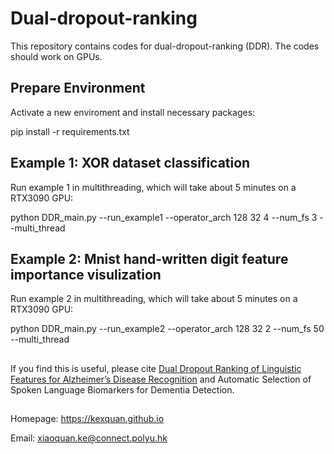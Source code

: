 # Dual-dropout-ranking
This repository contains codes for dual-dropout-ranking (DDR). The codes should work on GPUs.

## Prepare Environment
Activate a new enviroment and install necessary packages:

pip install -r requirements.txt

## Example 1: XOR dataset classification
Run example 1 in multithreading, which will take about 5 minutes on a RTX3090 GPU:

python DDR_main.py --run_example1 --operator_arch 128 32 4 --num_fs 3  --multi_thread

## Example 2: Mnist hand-written digit feature importance visulization
Run example 2 in multithreading, which will take about 5 minutes on a RTX3090 GPU:

python DDR_main.py --run_example2 --operator_arch 128 32 2 --num_fs 50 --multi_thread

##
If you find this is useful, please cite 
[Dual Dropout Ranking of Linguistic Features for Alzheimer’s Disease Recognition](http://www.eie.polyu.edu.hk/~mwmak/papers/apsipa21b.pdf)
and Automatic Selection of Spoken Language Biomarkers for Dementia Detection.

##
Homepage: <https://kexquan.github.io>

Email: xiaoquan.ke@connect.polyu.hk
